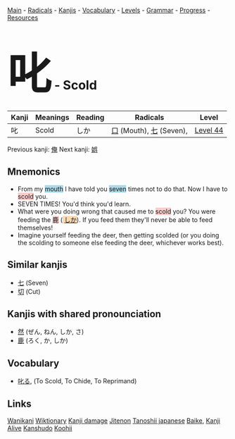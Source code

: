 <style> bigfont {font-size: 100px}</style>
[Main](../README.md) -
[Radicals](../radicals.md) -
[Kanjis](../kanjis.md) -
[Vocabulary](../vocabulary.md) -
[Levels](../levels.md) -
[Grammar](../grammar.md) - 
[Progress](../progress.md) -
[Resources](../resources.md)
# <bigfont> 叱</bigfont> - Scold 

| Kanji | Meanings | Reading | Radicals | Level |
| --- | --- | --- | --- | --- |
| 叱 | Scold | しか | [口](../radicals/口.md) (Mouth), [七](../radicals/七.md) (Seven),  | [Level 44](../levels/wk_level44.md) |

Previous kanji: [俺](俺.md) Next kanji: [娯](娯.md) 

## Mnemonics
 * From my <span style="background-color:#ADD8E6"> mouth</span> I have told you <span style="background-color:#ADD8E6"> seven</span> times not to do that. Now I have to <span style="background-color:#ffcccb"> scold</span> you.
* SEVEN TIMES! You'd think you'd learn.
* What were you doing wrong that caused me to <span style="background-color:#ffcccb"> scold</span> you? You were feeding the <span style="background-color:#ffcccb"> 鹿</span> (<span style="background-color:#fed8b1"> [しか](https://jisho.org/search/しか)</span>). If you feed them they'll never be able to feed themselves!
* Imagine yourself feeding the deer, then getting scolded (or you doing the scolding to someone else feeding the deer, whichever works best).


## Similar kanjis
 * [七](七.md) (Seven)
* [切](切.md) (Cut)



## Kanjis with shared pronounciation
 * [然](然.md) (ぜん, ねん, しか, さ)
* [鹿](鹿.md) (ろく, か, しか)



## Vocabulary
 * [叱る](../vocabulary/叱.md), (To Scold, To Chide, To Reprimand)




## Links 


[Wanikani](https://www.wanikani.com/kanji/叱)
[Wiktionary](https://en.wiktionary.org/wiki/叱)
[Kanji damage](http://www.kanjidamage.com/kanji/search?utf8=✓&q=叱)
[Jitenon](https://jitenon.com/kanji/叱)
[Tanoshii japanese](https://www.tanoshiijapanese.com/dictionary/kanji.cfm?k=叱)
[Baike](https://baike.baidu.com/item/叱),
[Kanji Alive](https://app.kanjialive.com/叱)
[Kanshudo](https://www.kanshudo.com/searchmn?q=叱)
[Koohii](https://kanji.koohii.com/study/kanji/叱)

